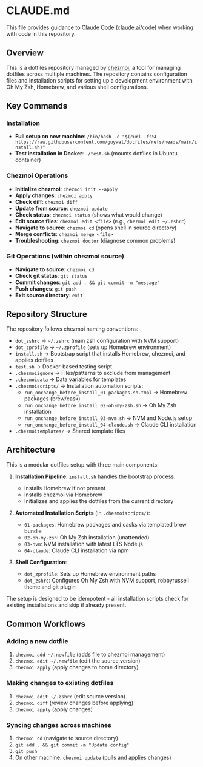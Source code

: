 # CLAUDE.md

This file provides guidance to Claude Code (claude.ai/code) when working with code in this repository.

## Overview

This is a dotfiles repository managed by [chezmoi](https://www.chezmoi.io/), a tool for managing dotfiles across multiple machines. The repository contains configuration files and installation scripts for setting up a development environment with Oh My Zsh, Homebrew, and various shell configurations.

## Key Commands

### Installation
- **Full setup on new machine**: `/bin/bash -c "$(curl -fsSL https://raw.githubusercontent.com/guywal/dotfiles/refs/heads/main/install.sh)"`
- **Test installation in Docker**: `./test.sh` (mounts dotfiles in Ubuntu container)

### Chezmoi Operations
- **Initialize chezmoi**: `chezmoi init --apply`
- **Apply changes**: `chezmoi apply`
- **Check diff**: `chezmoi diff`
- **Update from source**: `chezmoi update`
- **Check status**: `chezmoi status` (shows what would change)
- **Edit source files**: `chezmoi edit <file>` (e.g., `chezmoi edit ~/.zshrc`)
- **Navigate to source**: `chezmoi cd` (opens shell in source directory)
- **Merge conflicts**: `chezmoi merge <file>`
- **Troubleshooting**: `chezmoi doctor` (diagnose common problems)

### Git Operations (within chezmoi source)
- **Navigate to source**: `chezmoi cd`
- **Check git status**: `git status`
- **Commit changes**: `git add . && git commit -m "message"`
- **Push changes**: `git push`
- **Exit source directory**: `exit`

## Repository Structure

The repository follows chezmoi naming conventions:
- `dot_zshrc` → `~/.zshrc` (main zsh configuration with NVM support)
- `dot_zprofile` → `~/.zprofile` (sets up Homebrew environment)
- `install.sh` → Bootstrap script that installs Homebrew, chezmoi, and applies dotfiles
- `test.sh` → Docker-based testing script
- `.chezmoiignore` → Files/patterns to exclude from management
- `.chezmoidata` → Data variables for templates
- `.chezmoiscripts/` → Installation automation scripts:
  - `run_onchange_before_install_01-packages.sh.tmpl` → Homebrew packages (brew/cask)
  - `run_onchange_before_install_02-oh-my-zsh.sh` → Oh My Zsh installation
  - `run_onchange_before_install_03-nvm.sh` → NVM and Node.js setup
  - `run_onchange_before_install_04-claude.sh` → Claude CLI installation
- `.chezmoitemplates/` → Shared template files

## Architecture

This is a modular dotfiles setup with three main components:

1. **Installation Pipeline**: `install.sh` handles the bootstrap process:
   - Installs Homebrew if not present
   - Installs chezmoi via Homebrew
   - Initializes and applies the dotfiles from the current directory

2. **Automated Installation Scripts** (in `.chezmoiscripts/`):
   - `01-packages`: Homebrew packages and casks via templated brew bundle
   - `02-oh-my-zsh`: Oh My Zsh installation (unattended)
   - `03-nvm`: NVM installation with latest LTS Node.js
   - `04-claude`: Claude CLI installation via npm

3. **Shell Configuration**: 
   - `dot_zprofile`: Sets up Homebrew environment paths
   - `dot_zshrc`: Configures Oh My Zsh with NVM support, robbyrussell theme and git plugin

The setup is designed to be idempotent - all installation scripts check for existing installations and skip if already present.

## Common Workflows

### Adding a new dotfile
1. `chezmoi add ~/.newfile` (adds file to chezmoi management)
2. `chezmoi edit ~/.newfile` (edit the source version)
3. `chezmoi apply` (apply changes to home directory)

### Making changes to existing dotfiles
1. `chezmoi edit ~/.zshrc` (edit source version)
2. `chezmoi diff` (review changes before applying)
3. `chezmoi apply` (apply changes)

### Syncing changes across machines
1. `chezmoi cd` (navigate to source directory)
2. `git add . && git commit -m "Update config"`
3. `git push`
4. On other machine: `chezmoi update` (pulls and applies changes)